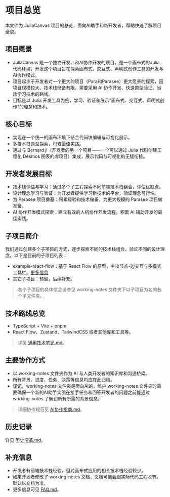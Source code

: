 # 项目总览

本文件为 JuliaCanvas 项目的总览，面向AI助手和新开发者，帮助快速了解项目全貌。

## 项目愿景
- JuliaCanvas 是一个独立开发、和AI协作开发的项目，是一个画布式的Julia 代码环境，开发这个项目旨在探索画布式、交互式、声明式创作工具的开发与AI协作模式。
- 项目起步于开发者对一个更大的项目（Para和Parasee）更大愿景的探索，因项目规模较大、技术栈储备有限，需要采用 AI 协作开发、快速原型验证、当场学习技术的路线。
- 目标是以 Julia 开发工具为例，学习、验证和展示"画布式、交互式、声明式创作"的理念和技术。

## 核心目标
- 实现在一个统一的画布环境下结合代码块编辑与可视化展示。
- 多技术栈原型探索，积累最佳实践。
- 通过与 Bernard.jl（开发者的另一个项目——一个可以通过 Julia 代码创建工程化 Desmos 图表的库项目）集成，展示代码与可视化的无缝衔接。

## 开发者发展目标
- 技术栈评估与学习：通过多个子工程探索不同前端技术栈组合，评估优缺点。
- 设计理念学习与验证：为开发者提供学习新技术的平台，验证理念可行性。
- 为 Parasee 项目奠基：积累经验和技术储备，为更大规模的 Parasee 项目做准备。
- AI 协作开发模式探索：建立有效的人机协作开发流程，积累 AI 辅助开发的最佳实践。

## 子项目简介

我们通过创建多个子项目的方式，逐步探索不同的技术栈组合，验证不同的设计理念。以下是目前的子项目列表：

- example-react-flow：基于 React Flow 的原型，主攻节点-边交互与多模式工具栏。[更多信息](example-react-flow/目标功能特性.md)
- 其它子项目：预留，后续补充。

> 各个子项目的具体信息请参见 working-notes 文件夹下以子项目为名的各个子文件夹。

## 技术路线总览
- TypeScript + Vite + pnpm
- React Flow、Zustand、TailwindCSS 或者其他库和工具等。

> 详见 [通用技术笔记.md](通用技术笔记.md)。


## 主要协作方式
- 以 working-notes 文件夹作为 AI 与人类开发者的知识库和沟通桥梁。
- 所有背景、进度、任务、决策等信息均应在此归档。 
- 谨记，working-notes 文件夹是面向AI的，维护 working-notes 文件夹时需要确保一个新的AI助手实例在接手任务和回答开发者的问题之前能通过 working-notes 了解到所有所需的背景信息。

> 详细协作规范见 [AI协作指南.md](AI协作指南.md)。 

## 历史记录

详见 [历史沿革.md](历史沿革.md)。

## 补充信息
- 开发者有前端技术栈经验，但对画布式应用的相关技术栈经验较少。
- 如果开发者修改了 working-notes 文档，文档可能会跟实际代码工程脱节。默认以文档为准。
- 更多信息可见 [FAQ.md](FAQ.md)。